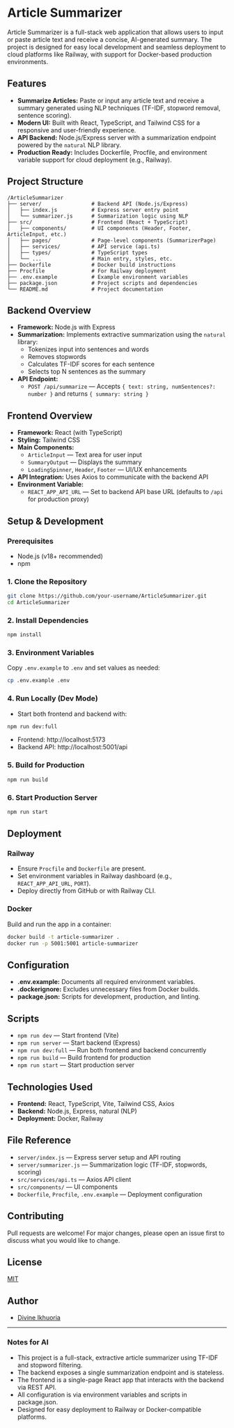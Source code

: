 # Article Summarizer

Article Summarizer is a full-stack web application that allows users to input or paste article text and receive a concise, AI-generated summary. The project is designed for easy local development and seamless deployment to cloud platforms like Railway, with support for Docker-based production environments.

## Features

- **Summarize Articles:** Paste or input any article text and receive a summary generated using NLP techniques (TF-IDF, stopword removal, sentence scoring).
- **Modern UI:** Built with React, TypeScript, and Tailwind CSS for a responsive and user-friendly experience.
- **API Backend:** Node.js/Express server with a summarization endpoint powered by the `natural` NLP library.
- **Production Ready:** Includes Dockerfile, Procfile, and environment variable support for cloud deployment (e.g., Railway).

## Project Structure

```
/ArticleSummarizer
├── server/                # Backend API (Node.js/Express)
│   ├── index.js           # Express server entry point
│   └── summarizer.js      # Summarization logic using NLP
├── src/                   # Frontend (React + TypeScript)
│   ├── components/        # UI components (Header, Footer, ArticleInput, etc.)
│   ├── pages/             # Page-level components (SummarizerPage)
│   ├── services/          # API service (api.ts)
│   ├── types/             # TypeScript types
│   └── ...                # Main entry, styles, etc.
├── Dockerfile             # Docker build instructions
├── Procfile               # For Railway deployment
├── .env.example           # Example environment variables
├── package.json           # Project scripts and dependencies
└── README.md              # Project documentation
```

## Backend Overview

- **Framework:** Node.js with Express
- **Summarization:** Implements extractive summarization using the `natural` library:
  - Tokenizes input into sentences and words
  - Removes stopwords
  - Calculates TF-IDF scores for each sentence
  - Selects top N sentences as the summary
- **API Endpoint:**
  - `POST /api/summarize` — Accepts `{ text: string, numSentences?: number }` and returns `{ summary: string }`

## Frontend Overview

- **Framework:** React (with TypeScript)
- **Styling:** Tailwind CSS
- **Main Components:**
  - `ArticleInput` — Text area for user input
  - `SummaryOutput` — Displays the summary
  - `LoadingSpinner`, `Header`, `Footer` — UI/UX enhancements
- **API Integration:** Uses Axios to communicate with the backend API
- **Environment Variable:**
  - `REACT_APP_API_URL` — Set to backend API base URL (defaults to `/api` for production proxy)

## Setup & Development

### Prerequisites

- Node.js (v18+ recommended)
- npm

### 1. Clone the Repository

```bash
git clone https://github.com/your-username/ArticleSummarizer.git
cd ArticleSummarizer
```

### 2. Install Dependencies

```bash
npm install
```

### 3. Environment Variables

Copy `.env.example` to `.env` and set values as needed:

```bash
cp .env.example .env
```

### 4. Run Locally (Dev Mode)

- Start both frontend and backend with:

```bash
npm run dev:full
```

- Frontend: http://localhost:5173
- Backend API: http://localhost:5001/api

### 5. Build for Production

```bash
npm run build
```

### 6. Start Production Server

```bash
npm run start
```

## Deployment

### Railway

- Ensure `Procfile` and `Dockerfile` are present.
- Set environment variables in Railway dashboard (e.g., `REACT_APP_API_URL`, `PORT`).
- Deploy directly from GitHub or with Railway CLI.

### Docker

Build and run the app in a container:

```bash
docker build -t article-summarizer .
docker run -p 5001:5001 article-summarizer
```

## Configuration

- **.env.example:** Documents all required environment variables.
- **.dockerignore:** Excludes unnecessary files from Docker builds.
- **package.json:** Scripts for development, production, and linting.

## Scripts

- `npm run dev` — Start frontend (Vite)
- `npm run server` — Start backend (Express)
- `npm run dev:full` — Run both frontend and backend concurrently
- `npm run build` — Build frontend for production
- `npm run start` — Start production server

## Technologies Used

- **Frontend:** React, TypeScript, Vite, Tailwind CSS, Axios
- **Backend:** Node.js, Express, natural (NLP)
- **Deployment:** Docker, Railway

## File Reference

- `server/index.js` — Express server setup and API routing
- `server/summarizer.js` — Summarization logic (TF-IDF, stopwords, scoring)
- `src/services/api.ts` — Axios API client
- `src/components/` — UI components
- `Dockerfile`, `Procfile`, `.env.example` — Deployment configuration

## Contributing

Pull requests are welcome! For major changes, please open an issue first to discuss what you would like to change.

## License

[MIT](LICENSE)

## Author

- [Divine Ikhuoria](divuzki@gmail.com)

---

### Notes for AI

- This project is a full-stack, extractive article summarizer using TF-IDF and stopword filtering.
- The backend exposes a single summarization endpoint and is stateless.
- The frontend is a single-page React app that interacts with the backend via REST API.
- All configuration is via environment variables and scripts in package.json.
- Designed for easy deployment to Railway or Docker-compatible platforms.
